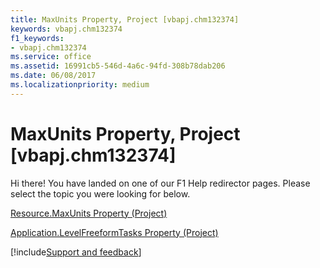 ```yaml
---
title: MaxUnits Property, Project [vbapj.chm132374]
keywords: vbapj.chm132374
f1_keywords:
- vbapj.chm132374
ms.service: office
ms.assetid: 16991cb5-546d-4a6c-94fd-308b78dab206
ms.date: 06/08/2017
ms.localizationpriority: medium
---
```



# MaxUnits Property, Project [vbapj.chm132374]

Hi there! You have landed on one of our F1 Help redirector pages. Please select the topic you were looking for below.

[Resource.MaxUnits Property (Project)](https://msdn.microsoft.com/library/1c698f41-9bd2-8673-af5c-6dce48a75511%28Office.15%29.aspx)

[Application.LevelFreeformTasks Property (Project)](https://msdn.microsoft.com/library/d9a9abca-0efa-ea38-3665-7f7b7ecccc9e%28Office.15%29.aspx)

[!include[Support and feedback](~/includes/feedback-boilerplate.md)]